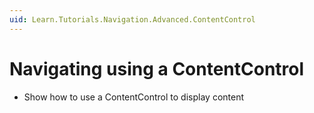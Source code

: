 ```yaml
---
uid: Learn.Tutorials.Navigation.Advanced.ContentControl
---
```

# Navigating using a ContentControl

- Show how to use a ContentControl to display content